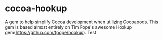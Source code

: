 cocoa-hookup
============

A gem to help simplify Cocoa development when utilizing Cocoapods. This gem is based almost entirely on Tim Pope's awesome Hookup gem(https://github.com/tpope/hookup). Test
